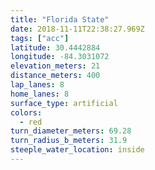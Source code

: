 ```yaml
---
title: "Florida State"
date: 2018-11-11T22:38:27.969Z
tags: ["acc"]
latitude: 30.4442884
longitude: -84.3031072
elevation_meters: 21
distance_meters: 400
lap_lanes: 8
home_lanes: 8
surface_type: artificial
colors:
  - red
turn_diameter_meters: 69.28
turn_radius_b_meters: 31.9
steeple_water_location: inside
---
```

